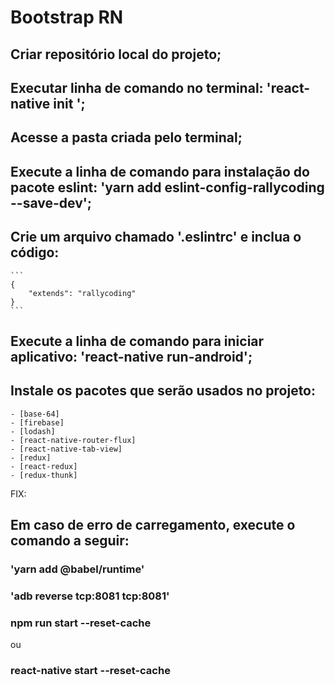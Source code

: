 # Bootstrap RN

## Criar repositório local do projeto;
## Executar linha de comando no terminal: 'react-native init <nome-do-projeto>';
## Acesse a pasta criada <nome-do-projeto> pelo terminal;
## Execute a linha de comando para instalação do pacote eslint: 'yarn add eslint-config-rallycoding --save-dev';
## Crie um arquivo chamado '.eslintrc' e inclua o código:
    ```
    {
        "extends": "rallycoding"
    }
    ```
## Execute a linha de comando para iniciar aplicativo: 'react-native run-android';
## Instale os pacotes que serão usados no projeto:
    - [base-64]
    - [firebase]
    - [lodash]
    - [react-native-router-flux]
    - [react-native-tab-view]
    - [redux]
    - [react-redux]
    - [redux-thunk]


FIX:
## Em caso de erro de carregamento, execute o comando a seguir:

### 'yarn add @babel/runtime'

### 'adb reverse tcp:8081 tcp:8081'

### npm run start --reset-cache
ou
### react-native start --reset-cache




